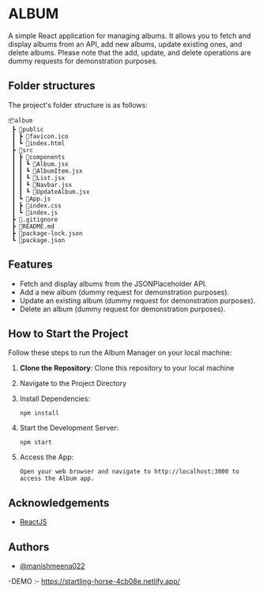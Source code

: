 # ALBUM

A simple React application for managing albums. It allows you to fetch and display albums from an API, add new albums, update existing ones, and delete albums. Please note that the add, update, and delete operations are dummy requests for demonstration purposes.

## Folder structures

The project's folder structure is as follows:

```
📦album
 ┣ 📂public
 ┃ ┣ 📜favicon.ico
 ┃ ┗ 📜index.html
 ┣ 📂src
 ┃ ┣ 📂components
 ┃ ┃ ┗ 📜Album.jsx
 ┃ ┃ ┗ 📜AlbumItem.jsx
 ┃ ┃ ┗ 📜List.jsx
 ┃ ┃ ┗ 📜Navbar.jsx
 ┃ ┃ ┗ 📜UpdateAlbum.jsx
 ┃ ┗ 📜App.js
 ┃ ┣ 📜index.css
 ┃ ┗ 📜index.js
 ┣ 📜.gitignore
 ┣ 📜README.md
 ┣ 📜package-lock.json
 ┗ 📜package.json

```

## Features

- Fetch and display albums from the JSONPlaceholder API.
- Add a new album (dummy request for demonstration purposes).
- Update an existing album (dummy request for demonstration purposes).
- Delete an album (dummy request for demonstration purposes).

## How to Start the Project

Follow these steps to run the Album Manager on your local machine:

1. **Clone the Repository**:
   Clone this repository to your local machine 

2. Navigate to the Project Directory

3. Install Dependencies:

   ```
   npm install

   ```

4. Start the Development Server:
   ```
   npm start
   ```
5. Access the App:
   ```
   Open your web browser and navigate to http://localhost:3000 to access the Album app.
   ```

## Acknowledgements

- [ReactJS](https://react.dev)

## Authors

- [@manishmeena022](https://www.github.com/manishmeena022)

-DEMO :-  https://startling-horse-4cb08e.netlify.app/
